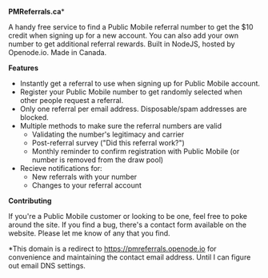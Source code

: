 **PMReferrals.ca***

A handy free service to find a Public Mobile referral number to get the $10 credit when signing up for a new account. You can also add your own number to get additional referral rewards. Built in NodeJS, hosted by Openode.io. Made in Canada.

**Features**

* Instantly get a referral to use when signing up for Public Mobile account.
* Register your Public Mobile number to get randomly selected when other people request a referral.
* Only one referral per email address. Disposable/spam addresses are blocked.
* Multiple methods to make sure the referral numbers are valid
    * Validating the number's legitimacy and carrier
    * Post-referral survey ("Did this referral work?")
    * Monthly reminder to confirm registration with Public Mobile (or number is removed from the draw pool)
* Recieve notifications for:
    * New referrals with your number
    * Changes to your referral account

**Contributing**

If you're a Public Mobile customer or looking to be one, feel free to poke around the site. If you find a bug, there's a contact form available on the website. Please let me know of any that you find.

\*This domain is a redirect to https://pmreferrals.openode.io for convenience and maintaining the contact email address. Until I can figure out email DNS settings.